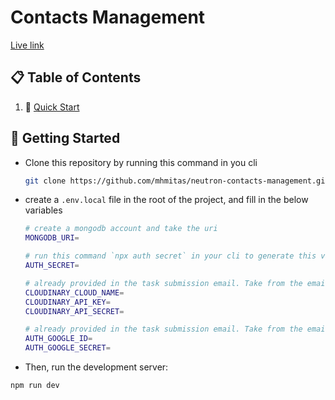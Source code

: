 # Contacts Management
[Live link](https://neutron-contacts-management.vercel.app/)

## 📋 <a name="table">Table of Contents</a>
1. 🚎 [Quick Start](#getting-started)

## <a name="getting-started">🚎 Getting Started</a>

- Clone this repository by running this command in you cli
  ```bash
  git clone https://github.com/mhmitas/neutron-contacts-management.git
  ```
- create a `.env.local` file in the root of the project, and fill in the below variables
  ```bash
  # create a mongodb account and take the uri
  MONGODB_URI=

  # run this command `npx auth secret` in your cli to generate this variable 
  AUTH_SECRET=

  # already provided in the task submission email. Take from the email or create a Cloudinary account and take needed credentials
  CLOUDINARY_CLOUD_NAME=
  CLOUDINARY_API_KEY=
  CLOUDINARY_API_SECRET=

  # already provided in the task submission email. Take from the email or create from your account from this link `https://console.cloud.google.com/apis/credentials`
  AUTH_GOOGLE_ID=
  AUTH_GOOGLE_SECRET=
  ```

- Then, run the development server:

```bash
npm run dev
```
